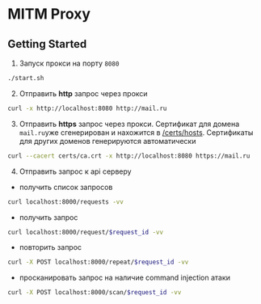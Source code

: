 # MITM Proxy

## Getting Started

1. Запуск прокси на порту `8080`

```sh
./start.sh
```

2. Отправить **http** запрос через прокси

```sh
curl -x http://localhost:8080 http://mail.ru
```

3. Отправить **https** запрос через прокси. Сертификат для домена `mail.ru`уже сгенерирован и нахожится в [/certs/hosts](/certs/hosts). Сертификаты для других доменов генерируются автоматически

```sh
curl --cacert certs/ca.crt -x http://localhost:8080 https://mail.ru
```

4. Отправить запрос к api серверу

- получить список запросов

```sh
curl localhost:8000/requests -vv
```

- получить запрос

```sh
curl localhost:8000/request/$request_id -vv
```

- повторить запрос

```sh
curl -X POST localhost:8000/repeat/$request_id -vv
```

- просканировать запрос на наличие command injection атаки

```sh
curl -X POST localhost:8000/scan/$request_id -vv
```
